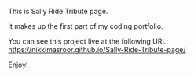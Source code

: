 This is Sally Ride Tribute page.

It makes up the first part of my coding portfolio.

You can see this project live at the following URL:
 https://nikkimasroor.github.io/Sally-Ride-Tribute-page/

Enjoy!


